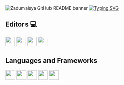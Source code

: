 <img src="https://github.com/FreezeZeni/Zadumalsya/blob/main/World%20Map.svg" alt="Zadumalsya GitHub README banner">
<a href="https://git.io/typing-svg">
  <img src="https://readme-typing-svg.demolab.com?font=Fira+Code&size=30&pause=1000&color=F09CF9&background=8DFF7A00&repeat=false&width=1000&lines=%F0%9F%91%8B+Hi%2C+welcome+to+my+GitHub+profile!;Nice+to+meet+you!+%F0%9F%9A%80;Zadumalsya+--%3E+ML%2C+Apps%2C+Open+Source+more+...++%F0%9F%94%A5" alt="Typing SVG" />
</a>

 ## Editors 💻

<img src="https://custom-icon-badges.demolab.com/badge/Visual%20Studio%20Code-0078d7.svg?logo=vsc&logoColor=white" height="30"> <img src="https://img.shields.io/badge/PyCharm-000000.svg?&style=for-the-badge&logo=PyCharm&logoColor=fff&style=flat" height="30"> <img src="https://img.shields.io/badge/Obsidian-7C3AED?logo=obsidian&logoColor=fff&style=flat" height="30"> <img src="https://img.shields.io/badge/Android%20Studio-3DDC84?logo=androidstudio&logoColor=fff&style=flat" height="30">


 ## Languages and Frameworks
<img src="https://img.shields.io/badge/Python-3776AB?logo=python&logoColor=white&style=flat" height="31"> <img src="https://img.shields.io/badge/PyTorch-%23EE4C2C.svg?logo=PyTorch&logoColor=white&style=flat" height="30"> <img src="https://img.shields.io/badge/Selenium-43B02A?logo=selenium&logoColor=fff&style=flat" height="30"> <img src="https://img.shields.io/badge/Docker-2496ED?logo=docker&logoColor=fff&style=flat" height="30"> <img src="https://img.shields.io/badge/Jupyter-F37626?logo=jupyter&logoColor=fff&style=flat" height="30">
